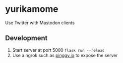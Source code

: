# yurikamome
Use Twitter with Mastodon clients 

## Development
1. Start server at port 5000 `flask run --reload`
1. Use a ngrok such as [pinggy.io](https://pinggy.io/) to expose the server

